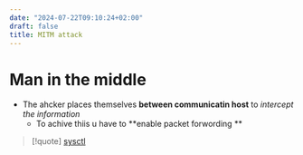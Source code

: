 ```yaml
---
date: "2024-07-22T09:10:24+02:00"
draft: false
title: MITM attack
---
```


# Man in the middle

-   The ahcker places themselves **between communicatin host** to
    *intercept the information*
    -   To achive thiis u have to **enable packet forwording **

> \[!quote\] [sysctl](/Notes/posts/for_later/sysctl)
